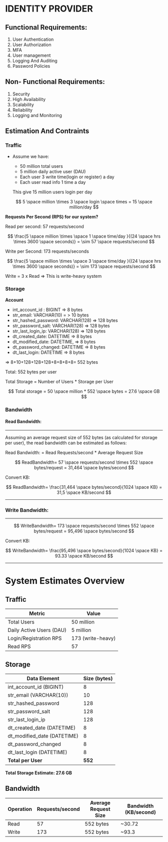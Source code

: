 # IDENTITY PROVIDER 

## Functional Requirements: 

1. User Authentication
2. User Authorization
3. MFA 
4. User management 
5. Logging And Auditing 
6. Password Policies 


## Non- Functional Requirements: 
1. Security 
2. High Availability
3. Scalability
4. Reliability
5. Logging and Monitoring

## Estimation And Contraints 

### Traffic 
- Assume we have: 
    - 50 million total users 
    - 5 million daily active user (DAU)
    - Each user 3 write time(login or register) a day 
    - Each user read info 1 time a day 

     This give 15 million users login per day

$$
5 \space million \times 3 \space login \space times = 15 \space million/day
$$

**Requests Per Second (RPS) for our system?**

Read per second: 57 requests/second

$$
\frac{5 \space million \times \space 1 \space time/day }{(24 \space hrs \times 3600 \space seconds)} = \sim 57 \space requests/second
$$


Write per Second: 173 requests/seconds

$$
\frac{5 \space million \times \space 3 \space time/day }{(24 \space hrs \times 3600 \space seconds)} = \sim 173 \space requests/second
$$

Write = 3 x Read => This is write-heavy system


### Storage 

**Account**
- int_account_id : BIGINT => 8 bytes
- str_email: VARCHAR(10) = > 10 bytes
- str_hashed_password: VARCHAR(128) => 128 bytes
- str_password_salt: VARCHAR(128) => 128 bytes
- str_last_login_ip: VARCHAR(128) => 128 bytes 
- dt_created_date: DATETIME  => 8 bytes
- dt_modified_date: DATETIME, => 8 bytes
- dt_password_changed: DATETIME => 8 bytes
- dt_last_login: DATETIME  => 8 bytes 

=> 8+10+128+128+128+8+8+8+8= 552 bytes

Total: 552 bytes per user 

Total Storage = Number of Users * Storage per User

$$
Total storage = 50 \space million * 552 \space bytes  = 27.6 \space GB 
$$

### Bandwidth 


#### Read Bandwidth:
------------------------

Assuming an average request size of 552 bytes (as calculated for storage per user), the read bandwidth can be estimated as follows:

Read Bandwidth: 
= Read Requests/second * Average Request Size

$$
ReadBandwidth= 57 \space requests/second \times 552 \space bytes/request = 31,464 \space bytes/second 
$$

Convert KB:

$$
ReadBandwidth= \frac{31,464 \space bytes/second}{1024 \space KB} = 31,5 \space KB/second
$$


----   

### Write Bandwidth:
------------------------

$$
WriteBandwidth= 173 \space requests/second \times 552 \space bytes/request = 95,496 \space bytes/second 
$$

Convert KB: 

$$
WriteBandwidth= \frac{95,496 \space bytes/second}{1024 \space KB} = 93.33 \space KB/second
$$


------------------------
# System Estimates Overview

## Traffic
| Metric                   | Value                   |
|--------------------------|-------------------------|
| Total Users              | 50 million              |
| Daily Active Users (DAU) | 5 million               |
| Login/Registration RPS   | 173 (write-heavy)       |
| Read RPS                 | 57                      |

## Storage
| Data Element              | Size (bytes) |
|---------------------------|--------------|
| int_account_id (BIGINT)    | 8            |
| str_email (VARCHAR(10))    | 10           |
| str_hashed_password        | 128          |
| str_password_salt          | 128          |
| str_last_login_ip          | 128          |
| dt_created_date (DATETIME) | 8            |
| dt_modified_date (DATETIME)| 8            |
| dt_password_changed        | 8            |
| dt_last_login (DATETIME)   | 8            |
| **Total per User**         | **552**      |

**Total Storage Estimate: 27.6 GB**

## Bandwidth
| Operation          | Requests/second | Average Request Size | Bandwidth (KB/second) |
|--------------------|------------------|----------------------|------------------------|
| Read               | 57               | 552 bytes            | ~30.72                 |
| Write              | 173              | 552 bytes            | ~93.3                  |
